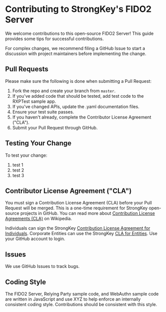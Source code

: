 # Contributing to StrongKey's FIDO2 Server

We welcome contributions to this open-source FIDO2 Server! This guide provides some tips for successful contributions.

For complex changes, we recommend filing a GitHub Issue to start a discussion with project maintainers before implementing the change.

## Pull Requests

Please make sure the following is done when submitting a Pull Request:

1. Fork the repo and create your branch from `master`.
2. If you've added code that should be tested, add test code to the RXPTest sample app.
3. If you've changed APIs, update the .yaml documentation files.
4. Ensure your test suite passes.
5. If you haven't already, complete the Contributor License Agreement ("CLA").
6. Submit your Pull Request through GitHub.

## Testing Your Change

To test your change:
1. test 1
2. test 2
3. test 3

## Contributor License Agreement ("CLA")

You must sign a Contribution License Agreement (CLA) before your Pull Request will be merged. This is a one-time requirement for StrongKey open-source projects in GitHub. You can read more about [Contribution License Agreements (CLA)](https://en.wikipedia.org/wiki/Contributor_License_Agreement) on Wikipedia.

Individuals can sign the StrongKey [Contribution License Agreement for Individuals](https://github.com/khedrond/fido/blob/master/FIDO2%20Community%20Edition%20Server%20by%20StrongKey-Individual.pdf). Corporate Entities can use the StrongKey [CLA for Entities](https://github.com/khedrond/fido/blob/master/FIDO2%20Community%20Edition%20Server%20by%20StrongKey-Entity.pdf). Use your GitHub account to login.

## Issues

We use GitHub Issues to track bugs.

## Coding Style

The FIDO2 Server, Relying Party sample code, and WebAuthn sample code are written in JavaScript and use XYZ to help enforce an internally consistent coding style. Contributions should be consistent with this style.
